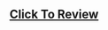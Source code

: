 <h2 align="center"><a href="https://atifsimsek.github.io/javascript-30-days-30-project/08-HTML%205%20Canvas/index.html">Click To Review</a> </h2>